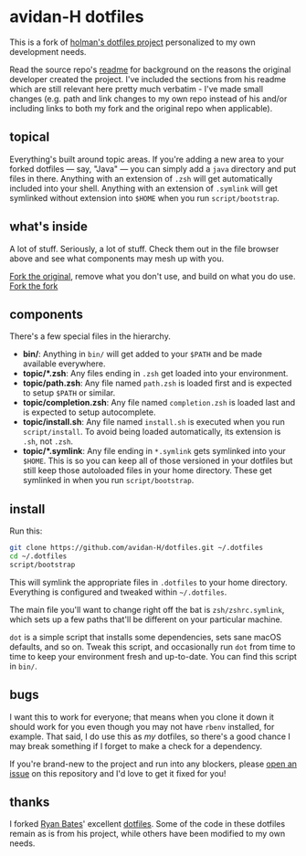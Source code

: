 # avidan-H dotfiles

This is a fork of [holman's dotfiles project](https://github.com/avidan-H/dotfiles)
personalized to my own development needs.

Read the source repo's [readme](https://github.com/avidan-H/dotfiles#holman-does-dotfiles)
for background on the reasons the original developer created the project. I've included
the sections from his readme which are still relevant here pretty much verbatim - I've
made small changes (e.g. path and link changes to my own repo instead of his and/or
including links to both my fork and the original repo when applicable).

## topical

Everything's built around topic areas. If you're adding a new area to your
forked dotfiles — say, "Java" — you can simply add a `java` directory and put
files in there. Anything with an extension of `.zsh` will get automatically
included into your shell. Anything with an extension of `.symlink` will get
symlinked without extension into `$HOME` when you run `script/bootstrap`.

## what's inside

A lot of stuff. Seriously, a lot of stuff. Check them out in the file browser
above and see what components may mesh up with you.

[Fork the original](https://github.com/holman/dotfiles/fork), remove what you don't
use, and build on what you do use.
[Fork the fork](https://github.com/avidan-H/dotfiles/fork)

## components

There's a few special files in the hierarchy.

- **bin/**: Anything in `bin/` will get added to your `$PATH` and be made
  available everywhere.
- **topic/\*.zsh**: Any files ending in `.zsh` get loaded into your
  environment.
- **topic/path.zsh**: Any file named `path.zsh` is loaded first and is
  expected to setup `$PATH` or similar.
- **topic/completion.zsh**: Any file named `completion.zsh` is loaded
  last and is expected to setup autocomplete.
- **topic/install.sh**: Any file named `install.sh` is executed when you run `script/install`. To avoid being loaded automatically, its extension is `.sh`, not `.zsh`.
- **topic/\*.symlink**: Any file ending in `*.symlink` gets symlinked into
  your `$HOME`. This is so you can keep all of those versioned in your dotfiles
  but still keep those autoloaded files in your home directory. These get
  symlinked in when you run `script/bootstrap`.

## install

Run this:

```sh
git clone https://github.com/avidan-H/dotfiles.git ~/.dotfiles
cd ~/.dotfiles
script/bootstrap
```

This will symlink the appropriate files in `.dotfiles` to your home directory.
Everything is configured and tweaked within `~/.dotfiles`.

The main file you'll want to change right off the bat is `zsh/zshrc.symlink`,
which sets up a few paths that'll be different on your particular machine.

`dot` is a simple script that installs some dependencies, sets sane macOS
defaults, and so on. Tweak this script, and occasionally run `dot` from
time to time to keep your environment fresh and up-to-date. You can find
this script in `bin/`.

## bugs

I want this to work for everyone; that means when you clone it down it should
work for you even though you may not have `rbenv` installed, for example. That
said, I do use this as _my_ dotfiles, so there's a good chance I may break
something if I forget to make a check for a dependency.

If you're brand-new to the project and run into any blockers, please
[open an issue](https://github.com/avidan-H/dotfiles/issues) on this repository
and I'd love to get it fixed for you!

## thanks

I forked [Ryan Bates](http://github.com/holman)' excellent
[dotfiles](http://github.com/holman/dotfiles). Some of the code in these
dotfiles remain as is from his project, while others have been modified to my
own needs.
